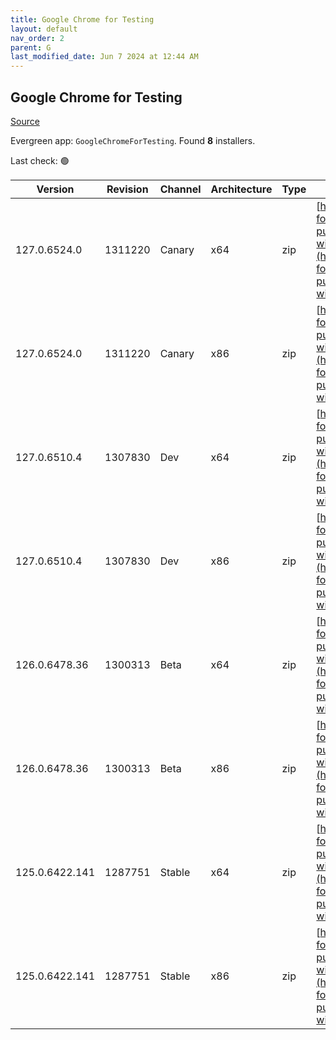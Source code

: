 ```yaml
---
title: Google Chrome for Testing
layout: default
nav_order: 2
parent: G
last_modified_date: Jun 7 2024 at 12:44 AM
---
```


## Google Chrome for Testing

[Source](https://googlechromelabs.github.io/chrome-for-testing/)

Evergreen app: `GoogleChromeForTesting`. Found **8** installers.

Last check: 🟢

| Version        | Revision | Channel | Architecture | Type | URI                                                                                                                                                                                              |
| -------------- | -------- | ------- | ------------ | ---- | ------------------------------------------------------------------------------------------------------------------------------------------------------------------------------------------------ |
| 127.0.6524.0   | 1311220  | Canary  | x64          | zip  | [https://storage.googleapis.com/chrome-for-testing-public/127.0.6524.0/win64/chrome-win64.zip](https://storage.googleapis.com/chrome-for-testing-public/127.0.6524.0/win64/chrome-win64.zip)     |
| 127.0.6524.0   | 1311220  | Canary  | x86          | zip  | [https://storage.googleapis.com/chrome-for-testing-public/127.0.6524.0/win32/chrome-win32.zip](https://storage.googleapis.com/chrome-for-testing-public/127.0.6524.0/win32/chrome-win32.zip)     |
| 127.0.6510.4   | 1307830  | Dev     | x64          | zip  | [https://storage.googleapis.com/chrome-for-testing-public/127.0.6510.4/win64/chrome-win64.zip](https://storage.googleapis.com/chrome-for-testing-public/127.0.6510.4/win64/chrome-win64.zip)     |
| 127.0.6510.4   | 1307830  | Dev     | x86          | zip  | [https://storage.googleapis.com/chrome-for-testing-public/127.0.6510.4/win32/chrome-win32.zip](https://storage.googleapis.com/chrome-for-testing-public/127.0.6510.4/win32/chrome-win32.zip)     |
| 126.0.6478.36  | 1300313  | Beta    | x64          | zip  | [https://storage.googleapis.com/chrome-for-testing-public/126.0.6478.36/win64/chrome-win64.zip](https://storage.googleapis.com/chrome-for-testing-public/126.0.6478.36/win64/chrome-win64.zip)   |
| 126.0.6478.36  | 1300313  | Beta    | x86          | zip  | [https://storage.googleapis.com/chrome-for-testing-public/126.0.6478.36/win32/chrome-win32.zip](https://storage.googleapis.com/chrome-for-testing-public/126.0.6478.36/win32/chrome-win32.zip)   |
| 125.0.6422.141 | 1287751  | Stable  | x64          | zip  | [https://storage.googleapis.com/chrome-for-testing-public/125.0.6422.141/win64/chrome-win64.zip](https://storage.googleapis.com/chrome-for-testing-public/125.0.6422.141/win64/chrome-win64.zip) |
| 125.0.6422.141 | 1287751  | Stable  | x86          | zip  | [https://storage.googleapis.com/chrome-for-testing-public/125.0.6422.141/win32/chrome-win32.zip](https://storage.googleapis.com/chrome-for-testing-public/125.0.6422.141/win32/chrome-win32.zip) |
